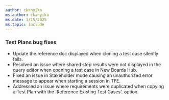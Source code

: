 ```yaml
---
author: ckanyika
ms.author: ckanyika
ms.date: 1/15/2025
ms.topic: include
---
```


### Test Plans bug fixes

* Update the reference doc displayed when cloning a test case silently fails.
* Resolved an issue where shared step results were not displayed in the query editor when opening a test case in New Boards Hub.
* Fixed an issue in Stakeholder mode causing an unauthorized error message to appear when starting a session in TFE.
* Addressed an issue where requirements were duplicated when copying a Test Plan with the 'Reference Existing Test Cases'. option.